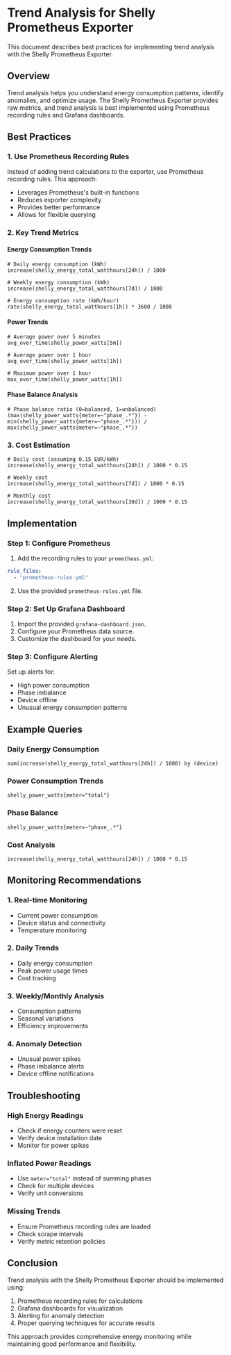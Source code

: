 # Trend Analysis for Shelly Prometheus Exporter

This document describes best practices for implementing trend analysis with the Shelly Prometheus Exporter.

## Overview

Trend analysis helps you understand energy consumption patterns, identify anomalies, and optimize usage. The Shelly Prometheus Exporter provides raw metrics, and trend analysis is best implemented using Prometheus recording rules and Grafana dashboards.

## Best Practices

### 1. Use Prometheus Recording Rules

Instead of adding trend calculations to the exporter, use Prometheus recording rules. This approach:

- Leverages Prometheus's built-in functions
- Reduces exporter complexity
- Provides better performance
- Allows for flexible querying

### 2. Key Trend Metrics

#### Energy Consumption Trends

```promql
# Daily energy consumption (kWh)
increase(shelly_energy_total_watthours[24h]) / 1000

# Weekly energy consumption (kWh)
increase(shelly_energy_total_watthours[7d]) / 1000

# Energy consumption rate (kWh/hour)
rate(shelly_energy_total_watthours[1h]) * 3600 / 1000
```

#### Power Trends

```promql
# Average power over 5 minutes
avg_over_time(shelly_power_watts[5m])

# Average power over 1 hour
avg_over_time(shelly_power_watts[1h])

# Maximum power over 1 hour
max_over_time(shelly_power_watts[1h])
```

#### Phase Balance Analysis

```promql
# Phase balance ratio (0=balanced, 1=unbalanced)
(max(shelly_power_watts{meter=~"phase_.*"}) - min(shelly_power_watts{meter=~"phase_.*"})) / max(shelly_power_watts{meter=~"phase_.*"})
```

### 3. Cost Estimation

```promql
# Daily cost (assuming 0.15 EUR/kWh)
increase(shelly_energy_total_watthours[24h]) / 1000 * 0.15

# Weekly cost
increase(shelly_energy_total_watthours[7d]) / 1000 * 0.15

# Monthly cost
increase(shelly_energy_total_watthours[30d]) / 1000 * 0.15
```

## Implementation

### Step 1: Configure Prometheus

1. Add the recording rules to your `prometheus.yml`:

```yaml
rule_files:
  - "prometheus-rules.yml"
```

2. Use the provided `prometheus-rules.yml` file.

### Step 2: Set Up Grafana Dashboard

1. Import the provided `grafana-dashboard.json`.
2. Configure your Prometheus data source.
3. Customize the dashboard for your needs.

### Step 3: Configure Alerting

Set up alerts for:

- High power consumption
- Phase imbalance
- Device offline
- Unusual energy consumption patterns

## Example Queries

### Daily Energy Consumption

```promql
sum(increase(shelly_energy_total_watthours[24h]) / 1000) by (device)
```

### Power Consumption Trends

```promql
shelly_power_watts{meter="total"}
```

### Phase Balance

```promql
shelly_power_watts{meter=~"phase_.*"}
```

### Cost Analysis

```promql
increase(shelly_energy_total_watthours[24h]) / 1000 * 0.15
```

## Monitoring Recommendations

### 1. Real-time Monitoring

- Current power consumption
- Device status and connectivity
- Temperature monitoring

### 2. Daily Trends

- Daily energy consumption
- Peak power usage times
- Cost tracking

### 3. Weekly/Monthly Analysis

- Consumption patterns
- Seasonal variations
- Efficiency improvements

### 4. Anomaly Detection

- Unusual power spikes
- Phase imbalance alerts
- Device offline notifications

## Troubleshooting

### High Energy Readings

- Check if energy counters were reset
- Verify device installation date
- Monitor for power spikes

### Inflated Power Readings

- Use `meter="total"` instead of summing phases
- Check for multiple devices
- Verify unit conversions

### Missing Trends

- Ensure Prometheus recording rules are loaded
- Check scrape intervals
- Verify metric retention policies

## Conclusion

Trend analysis with the Shelly Prometheus Exporter should be implemented using:

1. Prometheus recording rules for calculations
2. Grafana dashboards for visualization
3. Alerting for anomaly detection
4. Proper querying techniques for accurate results

This approach provides comprehensive energy monitoring while maintaining good performance and flexibility.
